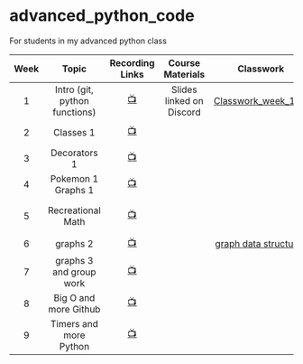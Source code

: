 # advanced_python_code
 For students in my advanced python class

| Week    |   Topic  |   Recording Links   |   Course Materials    |    Classwork   |   Assignment  |
|:-------:|:--------:|:-------------------:|:---------------------:|:--------------:|:-------------:|
|1|Intro (git, python functions)|[:tv:](https://cuny907-my.sharepoint.com/:v:/g/personal/ariel_avshalumov37_login_cuny_edu/ES67I022-3dHmPknhpPaDR4B-THIq5vvFFy-gLZVPiZCGQ?e=P2UIcb)| Slides linked on Discord | [Classwork_week_1.py](https://github.com/ArielAvshalom/advanced_python_code/blob/main/Classwork/classwork_week_1.py) |  |
|2|Classes 1|[:tv:](https://cuny907-my.sharepoint.com/:v:/g/personal/ariel_avshalumov37_login_cuny_edu/EZ8gkiioh1pLqf-0_perNUABaBryESm5HGaTYTZW2f6wXw?e=ALJpn0)|||[Pokemon Spec](https://github.com/ArielAvshalom/advanced_python_code/blob/main/Homework/Pokemon%20Spec)|
|3|Decorators 1|[:tv:](https://cuny907-my.sharepoint.com/:v:/g/personal/ariel_avshalumov37_login_cuny_edu/EQys81OULBNOopqkJwDVqLsBJk7ukfreISbVaAToz6fEGw?e=ihbwIZ)||||
|4|Pokemon 1 Graphs 1|[:tv:](https://cuny907-my.sharepoint.com/:v:/g/personal/ariel_avshalumov37_login_cuny_edu/EZD99qQhWXpHr66rmWw7E8EBlCwMZppOgYKyZojhBC1F2g?e=qWz57b)||||
|5|Recreational Math |[:tv:](https://cuny907-my.sharepoint.com/:v:/g/personal/ariel_avshalumov37_login_cuny_edu/ESYgynR9DLBDsFfY_dFawmoB92v4sNrLBN9CI9MbyiFtAw?e=qTY4t5)|||[Recreational Math Group Project](https://github.com/ArielAvshalom/advanced_python_code/blob/main/Homework/recreational_math.md)|
|6|graphs 2|[:tv:](https://cuny907-my.sharepoint.com/:v:/g/personal/ariel_avshalumov37_login_cuny_edu/ETtmTg2PRbdMnioSluOhZiMBWBhtFOF4qXhho-4kBl2heQ?e=Sv3Gab)||[graph data structures](https://github.com/ArielAvshalom/advanced_python_code/blob/main/Classwork/classwork_week_6.py)||
|7|graphs 3 and group work|[:tv:](https://cuny907-my.sharepoint.com/:v:/g/personal/ariel_avshalumov37_login_cuny_edu/EeXAkMf950pPuzeolLJ5PcMBzHADwMa4NZVdOMl8uTSv8Q?e=VZpnir)||||
|8|Big O and more Github|[:tv:](https://cuny907-my.sharepoint.com/:v:/g/personal/ariel_avshalumov37_login_cuny_edu/ER4U-dmOtM5BtH_bndr4FGwBe92pYc-PTvfWWVzMWOOtPA?e=g77ejc)||||
|9|Timers and more Python|[:tv:](https://cuny907-my.sharepoint.com/:v:/g/personal/ariel_avshalumov37_login_cuny_edu/EeQRNTHSgoRNqI3uMaEsvjABGQXawgM4QzIpQltSGPxmWQ?e=8mLdOY)|||
